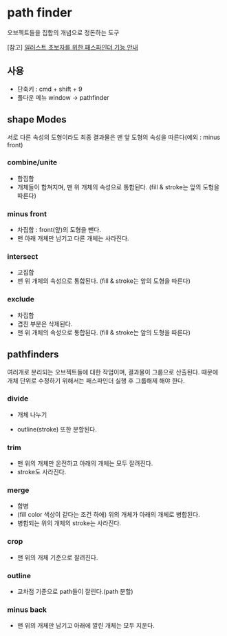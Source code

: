 # path finder



오브젝트들을 집합의 개념으로 정돈하는 도구

[참고] [일러스트 초보자를 위한 패스파인더 기능 안내](https://ckmakers.com/81/?q=YToxOntzOjEyOiJrZXl3b3JkX3R5cGUiO3M6MzoiYWxsIjt9&bmode=view&idx=2996003&t=board)



## 사용

- 단축키 : cmd + shift + 9
- 풀다운 메뉴 window -> pathfinder



## shape Modes

서로 다른 속성의 도형이라도 최종 결과물은 맨 앞 도형의 속성을 따른다(예외 : minus front)

### combine/unite

- 합집합
- 개체들이 합쳐지며, 맨 위 개체의 속성으로 통합된다. (fill & stroke는 앞의 도형을 따른다)



### minus front

- 차집합 : front(앞)의 도형을 뺀다.
- 맨 아래 개체만 남기고 다른 개체는 사라진다.



### intersect

- 교집합
- 맨 위 개체의 속성으로 통합된다. (fill & stroke는 앞의 도형을 따른다)



### exclude

- 차집합
- 겹친 부분은 삭제된다.
- 맨 위 개체의 속성으로 통합된다. (fill & stroke는 앞의 도형을 따른다)



## pathfinders

여러개로 분리되는 오브젝트들에 대한 작업이며, 결과물이 그룹으로 산출된다. 때문에 개체 단위로 수정하기 위해서는 패스파인더 실행 후 그룹해제 해야 한다. 

### divide

- 개체 나누기

- outline(stroke) 또한 분할된다. 

  

### trim

- 맨 위의 개체만 온전하고 아래의 개체는 모두 잘려진다. 
- stroke도 사라진다. 



### merge

- 합병
- (fill color 색상이 같다는 조건 하에) 위의 개체가 아래의 개체로 병합된다. 
- 병합되는 위의 개체의 stroke는 사라진다.



### crop

- 맨 위의 개체 기준으로 잘려진다. 



### outline

- 교차점 기준으로 path들이 잘린다.(path 분할)



### minus back

- 맨 위의 개체만 남기고 아래에 깔린 개체는 모두 지운다.